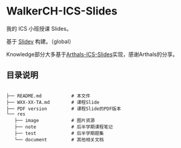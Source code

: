 # WalkerCH-ICS-Slides

我的 ICS 小班授课 Slides。

基于 [Slidev](https://sli.dev/) 构建。（global）

Knowledge部分大多基于[Arthals-ICS-Slides](https://github.com/zhuozhiyongde/Arthals-ICS-Slides/tree/main)实现，感谢Arthals的分享。

## 目录说明

```shell

├── README.md           # 本文件
├── WXX-XX-TA.md        # 课程Slide
├── PDF version         # 课程Slide的PDF版本
└── res
   ├── image            # 图片资源
   ├── note             # 后半学期课程笔记
   ├── test             # 后半学期题集
   └── document         # 其他相关文档

```